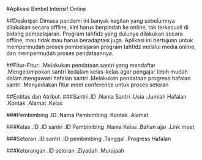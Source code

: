 #Aplikasi Bimbel Intensif Online

##Deskripsi:
Dimasa pandemi ini banyak kegitan yang sebelumnya dilakukan secara offline, kini harus berpindah ke online, tak terkecuali di bidang pembelajaran.
Program tahfidz yang dulunya dilakukan secara offline, mau tidak mau harus beradaptasi juga.
Aplikasi ini bertujuan untuk mempermudah proses pembelajaran program tahfidz melalui media online, dan mempermudah proses pendataannya.

##Fitur-Fitur:
.Melakukan pendataan santri yang mendaftar
.Mengelompokan santri kedalam kelas-kelas agar pengajar lebih mudah dalam mengawasi hafalan santri
.Melakukan pendataan progress hafalan santri
.Menyediakan fitur meet conference untuk proses setoran

##Entitas dan Atribut:
###Santri
.ID
.Nama Santri
.Usia
.Jumlah Hafalan
.Kontak
.Alamat
.Kelas

###Pembimbing
.ID
.Nama Pembimbing
.Kontak
.Alamat

###Kelas
.ID
.ID santri
.ID Pembimbing
.Nama Kelas
.Bahan ajar
.Link meet

###Setoran
.ID santri
.ID pembimbing
.Tanggal
.Progress Hafalan

###Keterangan
.ID setoran
.Ziyadah
.Murajaah
